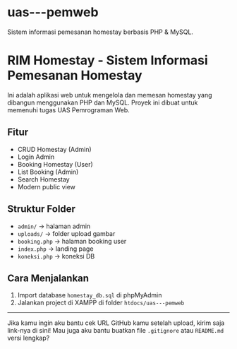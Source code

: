 # uas---pemweb
Sistem informasi pemesanan homestay berbasis PHP &amp; MySQL.

# RIM Homestay - Sistem Informasi Pemesanan Homestay

Ini adalah aplikasi web untuk mengelola dan memesan homestay yang dibangun menggunakan PHP dan MySQL. Proyek ini dibuat untuk memenuhi tugas UAS Pemrograman Web.

## Fitur
- CRUD Homestay (Admin)
- Login Admin
- Booking Homestay (User)
- List Booking (Admin)
- Search Homestay
- Modern public view

## Struktur Folder
- `admin/` → halaman admin
- `uploads/` → folder upload gambar
- `booking.php` → halaman booking user
- `index.php` → landing page
- `koneksi.php` → koneksi DB

## Cara Menjalankan
1. Import database `homestay_db.sql` di phpMyAdmin
2. Jalankan project di XAMPP di folder `htdocs/uas---pemweb`

---

Jika kamu ingin aku bantu cek URL GitHub kamu setelah upload, kirim saja link-nya di sini! Mau juga aku bantu buatkan file `.gitignore` atau `README.md` versi lengkap?
